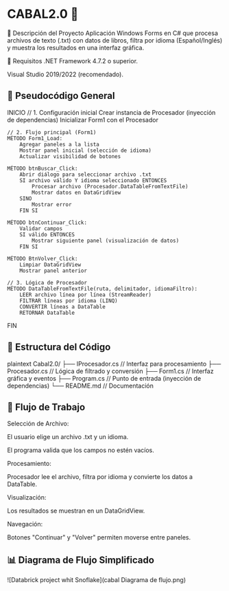 # CABAL2.0 📖 
🚀 Descripción del Proyecto
Aplicación Windows Forms en C# que procesa archivos de texto (.txt) con datos de libros, filtra por idioma (Español/Inglés) y muestra los resultados en una interfaz gráfica.

🔧 Requisitos
.NET Framework 4.7.2 o superior.

Visual Studio 2019/2022 (recomendado).

## 🧠 Pseudocódigo General

INICIO
    // 1. Configuración inicial
    Crear instancia de Procesador (inyección de dependencias)
    Inicializar Form1 con el Procesador

    // 2. Flujo principal (Form1)
    MÉTODO Form1_Load:
        Agregar paneles a la lista
        Mostrar panel inicial (selección de idioma)
        Actualizar visibilidad de botones

    MÉTODO btnBuscar_Click:
        Abrir diálogo para seleccionar archivo .txt
        SI archivo válido Y idioma seleccionado ENTONCES
            Procesar archivo (Procesador.DataTableFromTextFile)
            Mostrar datos en DataGridView
        SINO
            Mostrar error
        FIN SI

    MÉTODO btnContinuar_Click:
        Validar campos
        SI válido ENTONCES
            Mostrar siguiente panel (visualización de datos)
        FIN SI

    MÉTODO BtnVolver_Click:
        Limpiar DataGridView
        Mostrar panel anterior

    // 3. Lógica de Procesador
    MÉTODO DataTableFromTextFile(ruta, delimitador, idiomaFiltro):
        LEER archivo línea por línea (StreamReader)
        FILTRAR líneas por idioma (LINQ)
        CONVERTIR líneas a DataTable
        RETORNAR DataTable
FIN

## 📂 Estructura del Código
plaintext
Cabal2.0/
├── IProcesador.cs            // Interfaz para procesamiento
├── Procesador.cs             // Lógica de filtrado y conversión
├── Form1.cs                  // Interfaz gráfica y eventos
├── Program.cs                // Punto de entrada (inyección de dependencias)
└── README.md                 // Documentación

## 🔄 Flujo de Trabajo
Selección de Archivo:

El usuario elige un archivo .txt y un idioma.

El programa valida que los campos no estén vacíos.

Procesamiento:

Procesador lee el archivo, filtra por idioma y convierte los datos a DataTable.

Visualización:

Los resultados se muestran en un DataGridView.

Navegación:

Botones "Continuar" y "Volver" permiten moverse entre paneles.

## 📊 Diagrama de Flujo Simplificado
![Databrick project whit Snoflake](cabal Diagrama de flujo.png)

